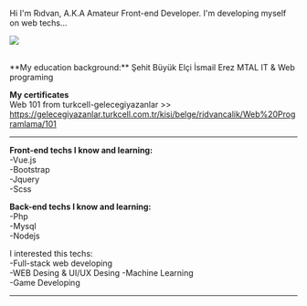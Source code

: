Hi I'm Rıdvan, A.K.A Amateur Front-end Developer.
 I'm developing myself on web techs...
 
<kbd>![](https://media1.giphy.com/media/nFFguNjdeotwc/giphy.gif?cid=ecf05e47l8xffyaa074cqmp4wh09mrmd30sih58631rk1bit&rid=giphy.gif&ct=g )</kbd>  

<br>  
**My education background:**   
Şehit Büyük Elçi İsmail Erez MTAL IT & Web programing



**My certificates**  
Web 101 from turkcell-gelecegiyazanlar >> https://gelecegiyazanlar.turkcell.com.tr/kisi/belge/ridvancalik/Web%20Programlama/101

<hr>  

**Front-end techs I know and learning:**  
-Vue.js  
-Bootstrap  
-Jquery  
-Scss  


**Back-end techs I know and learning:**  
-Php  
-Mysql  
-Nodejs  




I interested this techs:  
-Full-stack web developing  
-WEB Desing & UI/UX Desing
-Machine Learning  
-Game Developing  

<hr>  


